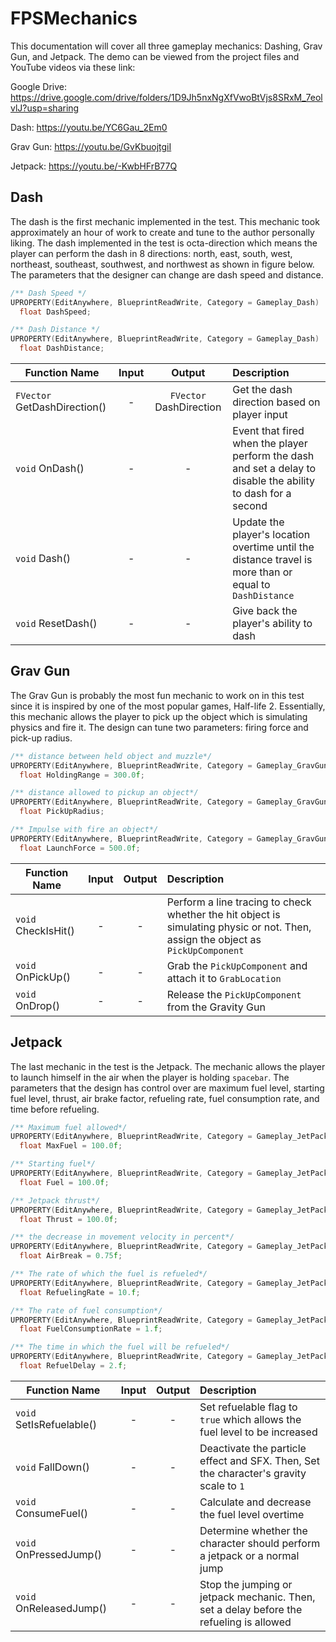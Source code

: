 # FPSMechanics

This documentation will cover all three gameplay mechanics: Dashing, Grav Gun, and Jetpack. The demo can be viewed from the project files and YouTube videos via these link: 

Google Drive: https://drive.google.com/drive/folders/1D9Jh5nxNgXfVwoBtVjs8SRxM_7eolvlJ?usp=sharing
  
  Dash: https://youtu.be/YC6Gau_2Em0 

  Grav Gun: https://youtu.be/GvKbuojtgiI 

  Jetpack: https://youtu.be/-KwbHFrB77Q 

## Dash
The dash is the first mechanic implemented in the test. This mechanic took approximately an hour of work to create and tune to the author personally liking. 
The dash implemented in the test is octa-direction which means the player can perform the dash in 8 directions: north, east, south, west, northeast, southeast, southwest, and northwest as shown in figure below.
The parameters that the designer can change are dash speed and distance.

```c++
/** Dash Speed */
UPROPERTY(EditAnywhere, BlueprintReadWrite, Category = Gameplay_Dash)
  float DashSpeed; 

/** Dash Distance */
UPROPERTY(EditAnywhere, BlueprintReadWrite, Category = Gameplay_Dash)
  float DashDistance;
```

| Function Name        | Input           | Output  | Description |
| ------------- |:-------------:|:-------------: |:----- |
| `FVector` GetDashDirection()      | - | `FVector` DashDirection |Get the dash direction based on player input |
| `void` OnDash()    | -   |   -| Event that fired when the player perform the dash and set a delay to disable the ability to dash for a second |
| `void` Dash() | -     |   - | Update the player's location overtime until the distance travel is more than or equal to `DashDistance` |
| `void` ResetDash() | -     |    - | Give back the player's ability to dash |

## Grav Gun
The Grav Gun is probably the most fun mechanic to work on in this test since it is inspired by one of the most popular games, Half-life 2.
Essentially, this mechanic allows the player to pick up the object which is simulating physics and fire it. 
The design can tune two parameters: firing force and pick-up radius.

```c++
/** distance between held object and muzzle*/
UPROPERTY(EditAnywhere, BlueprintReadWrite, Category = Gameplay_GravGun)
  float HoldingRange = 300.0f;

/** distance allowed to pickup an object*/
UPROPERTY(EditAnywhere, BlueprintReadWrite, Category = Gameplay_GravGun)
  float PickUpRadius;

/** Impulse with fire an object*/
UPROPERTY(EditAnywhere, BlueprintReadWrite, Category = Gameplay_GravGun)
  float LaunchForce = 500.0f;

```
| Function Name        | Input           | Output  | Description |
| ------------- |:-------------:|:-------------: |:----- |
| `void` CheckIsHit()    | -   |   -| Perform a line tracing to check whether the hit object is simulating physic or not. Then, assign the object as `PickUpComponent`  |
| `void` OnPickUp() | -     |   - | Grab the `PickUpComponent` and attach it to `GrabLocation` |
| `void` OnDrop() | -     |    - | Release the `PickUpComponent` from the Gravity Gun|

## Jetpack
The last mechanic in the test is the Jetpack. The mechanic allows the player to launch himself in the air when the player is holding `spacebar`. 
The parameters that the design has control over are maximum fuel level, starting fuel level, thrust, air brake factor, refueling rate, fuel consumption rate, and time before refueling. 
```c++
/** Maximum fuel allowed*/
UPROPERTY(EditAnywhere, BlueprintReadWrite, Category = Gameplay_JetPack)
  float MaxFuel = 100.0f;

/** Starting fuel*/
UPROPERTY(EditAnywhere, BlueprintReadWrite, Category = Gameplay_JetPack)
  float Fuel = 100.0f;

/** Jetpack thrust*/
UPROPERTY(EditAnywhere, BlueprintReadWrite, Category = Gameplay_JetPack)
  float Thrust = 100.0f;

/** the decrease in movement velocity in percent*/
UPROPERTY(EditAnywhere, BlueprintReadWrite, Category = Gameplay_JetPack)
  float AirBreak = 0.75f;

/** The rate of which the fuel is refueled*/
UPROPERTY(EditAnywhere, BlueprintReadWrite, Category = Gameplay_JetPack)
  float RefuelingRate = 10.f;

/** The rate of fuel consumption*/
UPROPERTY(EditAnywhere, BlueprintReadWrite, Category = Gameplay_JetPack)
  float FuelConsumptionRate = 1.f;

/** The time in which the fuel will be refueled*/
UPROPERTY(EditAnywhere, BlueprintReadWrite, Category = Gameplay_JetPack)
  float RefuelDelay = 2.f;
  ```
  
| Function Name        | Input           | Output  | Description |
| ------------- |:-------------:|:-------------: |:----- |
| `void` SetIsRefuelable()    | -   |   -| Set refuelable flag to `true` which allows the fuel level to be increased  |
| `void` FallDown() | -     |   - | Deactivate the particle effect and SFX. Then, Set the character's gravity scale to `1` |
| `void` ConsumeFuel() | -     |    - | Calculate and decrease the fuel level overtime|
| `void` OnPressedJump() | -     |   - | Determine whether the character should perform a jetpack or a normal jump |
| `void` OnReleasedJump() | -     |    - | Stop the jumping or jetpack mechanic. Then, set a delay before the refueling is allowed|
